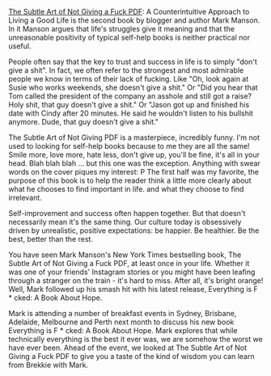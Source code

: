 <a href="https://e-book.business/the-subtle-art-of-not-giving-a-fuck/">The Subtle Art of Not Giving a Fuck PDF</a>: A Counterintuitive Approach to Living a Good Life is the second book by blogger and author Mark Manson. In it Manson argues that life's struggles give it meaning and that the unreasonable positivity of typical self-help books is neither practical nor useful.

People often say that the key to trust and success in life is to simply "don't give a shit". In fact, we often refer to the strongest and most admirable people we know in terms of their lack of fucking. Like "Oh, look again at Susie who works weekends, she doesn't give a shit." Or "Did you hear that Tom called the president of the company an asshole and still got a raise? Holy shit, that guy doesn't give a shit." Or "Jason got up and finished his date with Cindy after 20 minutes. He said he wouldn't listen to his bullshit anymore. Dude, that guy doesn't give a shit."

The Subtle Art of Not Giving PDF is a masterpiece, incredibly funny. I'm not used to looking for self-help books because to me they are all the same! Smile more, love more, hate less, don't give up, you'll be fine, it's all in your head. Blah blah blah ... but this one was the exception. Anything with swear words on the cover piques my interest: P The first half was my favorite, the purpose of this book is to help the reader think a little more clearly about what he chooses to find important in life. and what they choose to find irrelevant.

Self-improvement and success often happen together. But that doesn't necessarily mean it's the same thing. Our culture today is obsessively driven by unrealistic, positive expectations: be happier. Be healthier. Be the best, better than the rest.

You have seen Mark Manson's New York Times bestselling book, The Subtle Art of Not Giving a Fuck PDF, at least once in your life. Whether it was one of your friends' Instagram stories or you might have been leafing through a stranger on the train - it's hard to miss. After all, it's bright orange! Well, Mark followed up his smash hit with his latest release, Everything is F * cked: A Book About Hope.

Mark is attending a number of breakfast events in Sydney, Brisbane, Adelaide, Melbourne and Perth next month to discuss his new book Everything is F * cked: A Book About Hope. Mark explores that while technically everything is the best it ever was, we are somehow the worst we have ever been. Ahead of the event, we looked at The Subtle Art of Not Giving a Fuck PDF to give you a taste of the kind of wisdom you can learn from Brekkie with Mark.
